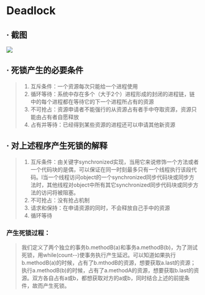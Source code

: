 # Deadlock

## · 截图

![](file:///C:\Users\Administrator\Desktop\deadlock_1.png)



## · 死锁产生的必要条件

> 1. 互斥条件：一个资源每次只能给一个进程使用 
> 2. 循环等待：系统中存在多个（大于2个）进程形成的封闭的进程链，链中的每个进程都在等待它的下一个进程所占有的资源
> 3. 不可抢占：资源申请者不能强行的从资源占有者手中夺取资源，资源只能由占有者自愿释放 
> 4. 占有并等待：已经得到某些资源的进程还可以申请其他新资源



## · 对上述程序产生死锁的解释

> 1. 互斥条件：由关键字synchronized实现，当用它来说修饰一个方法或者一个代码块的是偶，可以保证在同一时刻最多只有一个线程执行该段代码。l当一个线程访问object的一个synchronized同步代码块或同步方法时，其他线程对object中所有其它synchronized同步代码块或同步方法的访问将被阻塞。
> 2. 不可抢占：没有抢占机制
> 3. 请求和保持：在申请资源的同时，不会释放自己手中的资源
> 4. 循环等待 

### 产生死锁过程：

> 我们定义了两个独立的事务b.methodB(a)和事务a.methodB(b)，为了测试死锁，用while(count--)使事务执行产生延迟。可以知道如果执行b.methodB(a)的时候，占有了b.mthodB的资源，想要获取a.last的资源；执行a.methodB(b)的时候，占有了a.methodA的资源，想要获取b.last的资源。双方各自占有a或b，都想获取对方的a或b，同时结合上述的前提条件，故而产生死锁。



